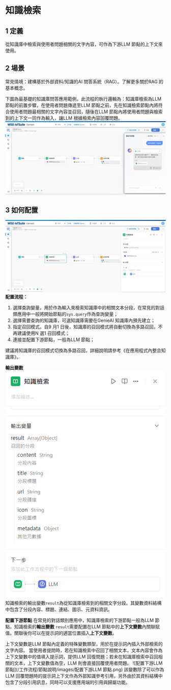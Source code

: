 # 知識檢索
## 1 定義
從知識庫中檢索與使用者問題相關的文字內容，可作為下游LLM 節點的上下文來使用。
## 2 場景
常見情境：建構基於外部資料/知識的AI 問答系統（RAG）。了解更多關於RAG 的基本概念。

下圖為最基礎的知識庫問答應用範例，此流程的執行邏輯為：知識庫檢索為LLM 節點的前置步驟，在使用者問題傳遞至LLM 節點之前，先在知識檢索節點內將符合使用者問題最相關的文字內容並召回，隨後在LLM 節點內將使用者問題與檢索到的上下文一同作為輸入，讓LLM 根據檢索內容回覆問題。
![知識庫問答應用](/工作流程/節點說明/images/知識庫問答應用.png)
## 3 如何配置
![知識檢索配置](/工作流程/節點說明/images/知識檢索配置.png)
**配置流程：**
1. 選擇查詢變量，用於作為輸入來檢索知識庫中的相關文本分段，在常見的對話類應用中一般將開始節點的```sys.query```作為查詢變量；
2. 選擇需要查詢的知識庫，可選知識庫需要在GenieAI 知識庫內預先建立；
3. 指定召回模式。自9 月1 日後，知識庫的召回模式將自動切換為多路召回，不再建議使用N 選1 召回模式；
4. 連接並配置下游節點，一般為LLM 節點；

建議將知識庫的召回模式切換為多路召回，詳細說明請參考《在應用程式內整合知識庫》。

**輸出變數**
![知識檢索輸出變數](/工作流程/節點說明/images/知識檢索輸出變數.png)
知識檢索的輸出變數```result```為從知識庫檢索到的相關文字分段。其變數資料結構中包含了分段內容、標題、連結、圖示、元資料資訊。

**配置下游節點**
在常見的對話類別應用中，知識庫檢索的下游節點一般為LLM 節點，知識檢索的**輸出變數** ```result```需要配置在LLM 節點中的**上下文變數**內關聯賦值。關聯後你可以在提示詞的適當位置插入**上下文變數**。

上下文變數是LLM 節點內定義的特殊變數類型，用於在提示詞內插入外部檢索的文字內容。
當使用者提問時，若在知識檢索中召回了相關文本，文本內容會作為上下文變數中的值填入提示詞，提供LLM 回復問題；若未在知識庫檢索中召回相關的文本，上下文變數值為空，LLM 則會直接回覆使用者問題。
![配置下游LLM 節點](/工作流程/節點說明/images/配置下游LLM 節點.png)
該變數除了可以作為LLM 回覆問題時的提示詞上下文作為外部知識參考引用，另外由於其資料結構中包含了分段引用訊息，同時可以支援應用端的引用與歸屬功能。